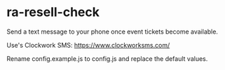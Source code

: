 # ra-resell-check
Send a text message to your phone once event tickets become available.

Use's Clockwork SMS: https://www.clockworksms.com/

Rename config.example.js to config.js and replace the default values.
